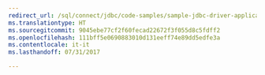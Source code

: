 ```yaml
---
redirect_url: /sql/connect/jdbc/code-samples/sample-jdbc-driver-applications
ms.translationtype: HT
ms.sourcegitcommit: 9045ebe77cf2f60fecad22672f3f055d8c5fdff2
ms.openlocfilehash: 111bff5e0690883010d131eeff74e89dd5edfe3a
ms.contentlocale: it-it
ms.lasthandoff: 07/31/2017

---
```


